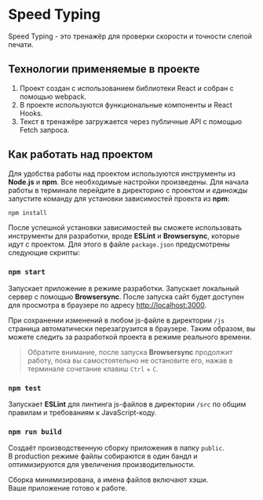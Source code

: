 # Speed Typing

Speed Typing - это тренажёр для проверки скорости и точности слепой печати.

## Технологии применяемые в проекте

1. Проект создан с использованием библиотеки React и собран с помощью webpack.
2. В проекте используются функциональные компоненты и React Hooks.
3. Текст в тренажёре загружается через публичные API с помощью Fetch запроса.

## Как работать над проектом

Для удобства работы над проектом используются инструменты из **Node.js** и **npm**. Все необходимые настройки произведены. Для начала работы в терминале перейдите в директорию с проектом и _единожды_ запустите команду для установки зависимостей проекта из **npm**:

```bash
npm install
```

После успешной установки зависимостей вы сможете использовать инструменты для разработки, вроде **ESLint** и **Browsersync**, которые идут с проектом. Для этого в файле `package.json` предусмотрены следующие скрипты:

### `npm start`

Запускает приложение в режиме разработки. Запускает локальный сервер с помощью **Browsersync**. После запуска сайт будет доступен для просмотра в браузере по адресу [http://localhost:3000](http://localhost:3000).

При сохранении изменений в любом js-файле в директории `/js` страница автоматически перезагрузится в браузере. Таким образом, вы можете следить за разработкой проекта в режиме реального времени.

> Обратите внимание, после запуска **Browsersync** продолжит работу, пока вы самостоятельно не остановите его, нажав в терминале сочетание клавиш `Ctrl` + `C`.

### `npm test`

Запускает **ESLint** для линтинга js-файлов в директории `/src` по общим правилам и требованиям к JavaScript-коду.

### `npm run build`

Создаёт производственную сборку приложения в папку `public`.\
В production режиме файлы собираются в один бандл и оптимизируются для увеличения производительности.

Сборка минимизирована, а имена файлов включают хэши.\
Ваше приложение готово к работе.
